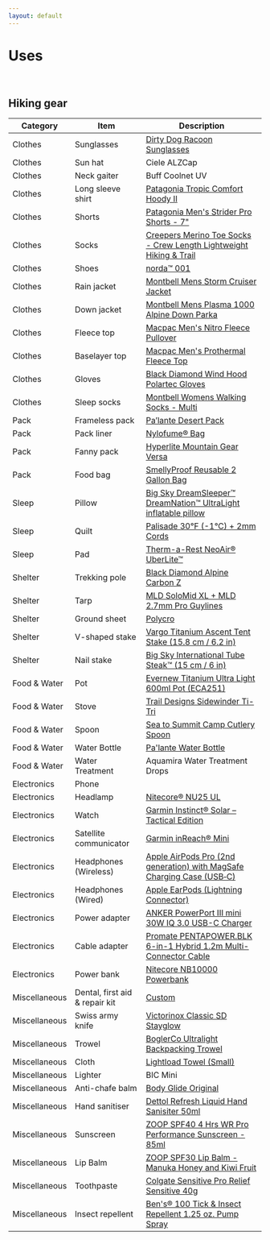 ```yaml
---
layout: default
---
```

# Uses
<br>

## Hiking gear

| Category      | Item                           | Description                                                                                                                                                                     |
| ------------- | ------------------------------ | ------------------------------------------------------------------------------------------------------------------------------------------------------------------------------- |
| Clothes       | Sunglasses                     | [Dirty Dog Racoon Sunglasses](https://www.airpointsstore.co.nz/Product/VMDD12/Racoon-Sunglasses)                                                                                |
| Clothes       | Sun hat                        | Ciele ALZCap                                                                                                                                                                    |
| Clothes       | Neck gaiter                    | Buff Coolnet UV                                                                                                                                                                 |
| Clothes       | Long sleeve shirt              | [Patagonia Tropic Comfort Hoody II](https://www.patagonia.com/product/mens-tropic-comfort-hoody-ii/52124.html?dwvar_52124_color=RDPB)                                           |
| Clothes       | Shorts                         | [Patagonia Men's Strider Pro Shorts - 7"](https://www.patagonia.co.nz/products/mens-strider-pro-shorts-7-24668-blk)                                                             |
| Clothes       | Socks                          | [Creepers Merino Toe Socks - Crew Length Lightweight Hiking & Trail](https://creeperssocks.co.nz/products/crew-merino-wool-performance-toe-socks?variant=43156622770396)        |
| Clothes       | Shoes                          | [norda™ 001](https://nordarun.com/products/001-m-stealth-black)                                                                                                                 |
| Clothes       | Rain jacket                    | [Montbell Mens Storm Cruiser Jacket](https://coffeeoutdoors.co.nz/products/montbell-mens-storm-cruiser-jacket-brown-khaki)                                                      |
| Clothes       | Down jacket                    | [Montbell Mens Plasma 1000 Alpine Down Parka](https://coffeeoutdoors.co.nz/products/montbell-mens-plasma-1000-alpine-down-parka-black)                                          |
| Clothes       | Fleece top                     | [Macpac Men's Nitro Fleece Pullover](https://www.macpac.co.nz/macpac-mens-nitro-fleece-pullover/115606.html)                                                                    |
| Clothes       | Baselayer top                  | [Macpac Men's Prothermal Fleece Top](https://www.macpac.co.nz/macpac-mens-prothermal-fleece-top/115322.html)                                                                    |
| Clothes       | Gloves                         | [Black Diamond Wind Hood Polartec Gloves](https://www.blackdiamondequipment.com/en_US/product/wind-hood-gridtech-gloves/)                                                       |
| Clothes       | Sleep socks                    | [Montbell Womens Walking Socks - Multi](https://coffeeoutdoors.co.nz/products/montbell-womens-walking-socks-multi)                                                              |
| Pack          | Frameless pack                 | [Pa’lante Desert Pack](https://palantepacks.com/products/desert-pack-ss23)                                                                                                      |
| Pack          | Pack liner                     | [Nylofume® Bag](https://coffeeoutdoors.co.nz/products/nylofume-waterproof-pack-liner)                                                                                           |
| Pack          | Fanny pack                     | [Hyperlite Mountain Gear Versa](https://www.hyperlitemountaingear.com/products/versa-fanny-pack)                                                                                |
| Pack          | Food bag                       | [SmellyProof Reusable 2 Gallon Bag](https://smellyproof.com/products/reusable-2-gallon-bags)                                                                                    |
| Sleep         | Pillow                         | [Big Sky DreamSleeper™ DreamNation™ UltraLight inflatable pillow](https://bigskyinternational.com/en-nz/products/big-sky-dreamsleeper-dreamnation-ultralight-inflatable-pillow) |
| Sleep         | Quilt                          | [Palisade 30°F (-1°C) + 2mm Cords](https://katabaticgear.com/shop/palisade-sleeping-bag)                                                                                        |
| Sleep         | Pad                            | [Therm-a-Rest NeoAir® UberLite™](https://www.thermarest.com/ie/sleeping-pads/fast-and-light/neoair-uberlite-sleeping-pad/neoair-uberlite.html)                                  |
| Shelter       | Trekking pole                  | [Black Diamond Alpine Carbon Z](https://www.blackdiamondequipment.com/en_US/product/alpine-carbon-z-trekking-poles/)                                                            |
| Shelter       | Tarp                           | [MLD SoloMid XL + MLD 2.7mm Pro Guylines](https://mountainlaureldesigns.com/product/solomid-xl)                                                                                 |
| Shelter       | Ground sheet                   | [Polycro](https://www.bunnings.co.nz/3m-window-insulator-kit-5-windows_p0167658)                                                                                                |
| Shelter       | V-shaped stake                 | [Vargo Titanium Ascent Tent Stake (15.8 cm / 6.2 in)](https://vargooutdoors.com/titanium-ascent-tent-stake.html)                                                                |
| Shelter       | Nail stake                     | [Big Sky International Tube Steak™ (15 cm / 6 in)](https://bigskyinternational.com/en-nz/collections/tube-steaks/products/tube-steak-tent-stake-peg-kit)                        |
| Food & Water  | Pot                            | [Evernew Titanium Ultra Light 600ml Pot (ECA251)](https://www.traildesigns.com/products/evernew-titanium-ultra-light-600ml-pot-eca251)                                          |
| Food & Water  | Stove                          | [Trail Designs Sidewinder Ti-Tri](https://www.traildesigns.com/products/evernew-600ml-ul-pot-sidewinder-ti-tri-bundle)                                                          |
| Food & Water  | Spoon                          | [Sea to Summit Camp Cutlery Spoon](https://seatosummit.com.au/products/camp-spoon?variant=41261823033530)                                                                       |
| Food & Water  | Water Bottle                   | [Pa'lante Water Bottle](https://palantepacks.com/products/water-bottle-fw23)                                                                                                    |
| Food & Water  | Water Treatment                | Aquamira Water Treatment Drops                                                                                                                                                  |
| Electronics   | Phone                          |                                                                                                                                                                                 |
| Electronics   | Headlamp                       | [Nitecore® NU25 UL](https://flashlight.nitecore.com/product/nu25ul)                                                                                                             |
| Electronics   | Watch                          | [Garmin Instinct® Solar – Tactical Edition](https://buy.garmin.com/en-US/US/p/716891/pn/010-02293-13)                                                                           |
| Electronics   | Satellite communicator         | [Garmin inReach® Mini](https://explore.garmin.com/en-CA/inreach)                                                                                                                |
| Electronics   | Headphones (Wireless)          | [Apple AirPods Pro (2nd generation) with MagSafe Charging Case (USB‑C)](https://www.apple.com/nz/shop/product/MTJV3ZA/A/airpods-pro)                                            |
| Electronics   | Headphones (Wired)             | [Apple EarPods (Lightning Connector)](https://www.apple.com/nz/shop/product/MMTN2FE/A/earpods-lightning-connector)                                                              |
| Electronics   | Power adapter                  | [ANKER PowerPort III mini 30W IQ 3.0 USB-C Charger](https://www.pbtech.co.nz/product/TAAAKR2615/ANKER-PowerPort-III-mini-30W-IQ-30-USB-C-Charger)                               |
| Electronics   | Cable adapter                  | [Promate PENTAPOWER.BLK 6-in-1 Hybrid 1.2m Multi-Connector Cable](https://www.pbtech.co.nz/product/CABPRM1090/Promate-PENTAPOWERBLK-6-in-1-Hybrid-12m-Multi-Conn)               |
| Electronics   | Power bank                     | [Nitecore NB10000 Powerbank](https://www.nitecore.co.nz/nb10000)                                                                                                                |
| Miscellaneous | Dental, first aid & repair kit | [Custom](https://andrewskurka.com/backpacking-first-aid-kit-gear-list-downloadable-checklist)                                                                                   |
| Miscellaneous | Swiss army knife               | [Victorinox Classic SD Stayglow](https://www.amazon.com/Victorinox-Classic-SD-Stayglow-58mm/dp/B000HMJYJO)                                                                      |
| Miscellaneous | Trowel                         | [BoglerCo Ultralight Backpacking Trowel](https://www.boglerco.com/home)                                                                                                         |
| Miscellaneous | Cloth                          | [Lightload Towel (Small)](https://www.litesmith.com/lightload-towels/)                                                                                                          |
| Miscellaneous | Lighter                        | BIC Mini                                                                                                                                                                        |
| Miscellaneous | Anti-chafe balm                | [Body Glide Original](https://www.bodyglide.com/product/body)                                                                                                                   |
| Miscellaneous | Hand sanitiser                 | [Dettol Refresh Liquid Hand Sanisiter 50ml](https://www.chemistwarehouse.co.nz/buy/56710/dettol-refresh-liquid-hand-sanisiter-50ml-healthy-touch-antibacterial)                 |
| Miscellaneous | Sunscreen                      | [ZOOP SPF40 4 Hrs WR Pro Performance Sunscreen - 85ml](https://www.zoopnz.com/shop/p/spf40-pro-performance-sunscreen-lava-jdegf)                                                |
| Miscellaneous | Lip Balm                       | [ZOOP SPF30 Lip Balm - Manuka Honey and Kiwi Fruit](https://www.zoopnz.com/shop/p/lipbalm)                                                                                      |
| Miscellaneous | Toothpaste                     | [Colgate Sensitive Pro Relief Sensitive 40g](https://www.chemistwarehouse.co.nz/buy/84047/colgate-sensitive-pro-relief-sensitive-teeth-pain-toothpaste-50g)                     |
| Miscellaneous | Insect repellent               | [Ben's® 100 Tick & Insect Repellent 1.25 oz. Pump Spray](https://bens30.com/deet/100-deet/bens-100-max-1-25oz-pump.html)                                                        |